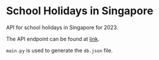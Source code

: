 # School Holidays in Singapore

API for school holidays in Singapore for 2023.

The API endpoint can be found at [link](https://my-json-server.typicode.com/kangweiong/sg_holidays).

`main.py` is used to generate the `db.json` file.